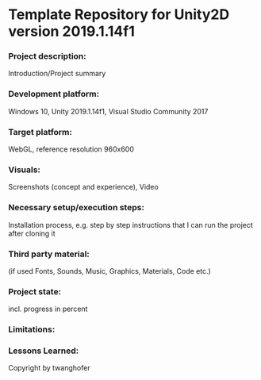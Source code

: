 # Template Repository for Unity2D version 2019.1.14f1

### Project description: 
Introduction/Project summary 

### Development platform:
Windows 10, Unity 2019.1.14f1, Visual Studio Community 2017

### Target platform: 
WebGL, reference resolution 960x600 

### Visuals: 
Screenshots (concept and experience), Video

### Necessary setup/execution steps: 
Installation process, e.g. step by step instructions that I can run the project after cloning it

### Third party material: 
(if used Fonts, Sounds, Music, Graphics, Materials, Code etc.)

### Project state: 
incl. progress in percent

### Limitations: 

### Lessons Learned: 

Copyright by twanghofer

